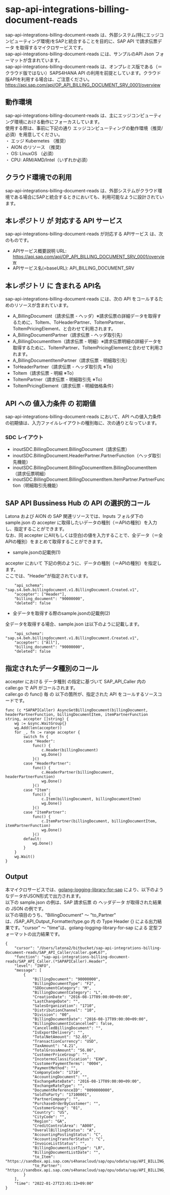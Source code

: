 # sap-api-integrations-billing-document-reads 
sap-api-integrations-billing-document-reads は、外部システム(特にエッジコンピューティング環境)をSAPと統合することを目的に、SAP API で請求伝票データ を取得するマイクロサービスです。    
sap-api-integrations-billing-document-reads には、サンプルのAPI Json フォーマットが含まれています。   
sap-api-integrations-billing-document-reads は、オンプレミス版である（＝クラウド版ではない）SAPS4HANA API の利用を前提としています。クラウド版APIを利用する場合は、ご注意ください。   
https://api.sap.com/api/OP_API_BILLING_DOCUMENT_SRV_0001/overview

## 動作環境  
sap-api-integrations-billing-document-reads は、主にエッジコンピューティング環境における動作にフォーカスしています。  
使用する際は、事前に下記の通り エッジコンピューティングの動作環境（推奨/必須）を用意してください。  
・ エッジ Kubernetes （推奨）    
・ AION のリソース （推奨)    
・ OS: LinuxOS （必須）    
・ CPU: ARM/AMD/Intel（いずれか必須）    

## クラウド環境での利用
sap-api-integrations-billing-document-reads は、外部システムがクラウド環境である場合にSAPと統合するときにおいても、利用可能なように設計されています。  

## 本レポジトリ が 対応する API サービス
sap-api-integrations-billing-document-reads が対応する APIサービス は、次のものです。

* APIサービス概要説明 URL: https://api.sap.com/api/OP_API_BILLING_DOCUMENT_SRV_0001/overview  
* APIサービス名(=baseURL): API_BILLING_DOCUMENT_SRV

## 本レポジトリ に 含まれる API名
sap-api-integrations-billing-document-reads には、次の API をコールするためのリソースが含まれています。  

* A_BillingDocument（請求伝票 - ヘッダ）※請求伝票の詳細データを取得するために、ToItem、ToHeaderPartner、ToItemPartner、ToItemPricingElement、と合わせて利用されます。
* A_BillingDocumentPartner（請求伝票 - ヘッダ取引先）
* A_BillingDocumentItem（請求伝票 - 明細）※請求伝票明細の詳細データを取得するために、ToItemPartner、ToItemPricingElementと合わせて利用されます。
* A_BillingDocumentItemPartner（請求伝票 - 明細取引先）
* ToHeaderPartner（請求伝票 - ヘッダ取引先 ※To）
* ToItem（請求伝票 - 明細 ※To）
* ToItemPartner（請求伝票 - 明細取引先 ※To）
* ToItemPricingElement（請求伝票 - 明細価格条件）

## API への 値入力条件 の 初期値
sap-api-integrations-billing-document-reads において、API への値入力条件の初期値は、入力ファイルレイアウトの種別毎に、次の通りとなっています。  

### SDC レイアウト

* inoutSDC.BillingDocument.BillingDocument（請求伝票）
* inoutSDC.BillingDocument.HeaderPartner.PartnerFunction（ヘッダ取引先機能）
* inoutSDC.BillingDocument.BillingDocumentItem.BillingDocumentItem（請求伝票明細）
* inoutSDC.BillingDocument.BillingDocumentItem.ItemPartner.PartnerFunction（明細取引先機能）

## SAP API Bussiness Hub の API の選択的コール

Latona および AION の SAP 関連リソースでは、Inputs フォルダ下の sample.json の accepter に取得したいデータの種別（＝APIの種別）を入力し、指定することができます。  
なお、同 accepter にAll(もしくは空白)の値を入力することで、全データ（＝全APIの種別）をまとめて取得することができます。  

* sample.jsonの記載例(1)  

accepter において 下記の例のように、データの種別（＝APIの種別）を指定します。  
ここでは、"Header"が指定されています。    
  
```
	"api_schema": "sap.s4.beh.billingdocument.v1.BillingDocument.Created.v1",
	"accepter": ["Header"],	
	"billing_document": "90000000",
	"deleted": false
```
  
* 全データを取得する際のsample.jsonの記載例(2)  

全データを取得する場合、sample.json は以下のように記載します。  

```
	"api_schema": "sap.s4.beh.billingdocument.v1.BillingDocument.Created.v1",
	"accepter": ["All"],	
	"billing_document": "90000000",
	"deleted": false
```

## 指定されたデータ種別のコール

accepter における データ種別 の指定に基づいて SAP_API_Caller 内の caller.go で API がコールされます。  
caller.go の func() 毎 の 以下の箇所が、指定された API をコールするソースコードです。  

```
func (c *SAPAPICaller) AsyncGetBillingDocument(billingDocument, headerPartnerFunction, billingDocumentItem, itemPartnerFunction string, accepter []string) {
	wg := &sync.WaitGroup{}
	wg.Add(len(accepter))
	for _, fn := range accepter {
		switch fn {
		case "Header":
			func() {
				c.Header(billingDocument)
				wg.Done()
			}()
		case "HeaderPartner":
			func() {
				c.HeaderPartner(billingDocument, headerPartnerFunction)
				wg.Done()
			}()
		case "Item":
			func() {
				c.Item(billingDocument, billingDocumentItem)
				wg.Done()
			}()
		case "ItemPartner":
			func() {
				c.ItemPartner(billingDocument, billingDocumentItem, itemPartnerFunction)
				wg.Done()
			}()
		default:
			wg.Done()
		}
	}
	wg.Wait()
}
```

## Output  
本マイクロサービスでは、[golang-logging-library-for-sap](https://github.com/latonaio/golang-logging-library-for-sap) により、以下のようなデータがJSON形式で出力されます。  
以下の sample.json の例は、SAP 請求伝票 の ヘッダデータ が取得された結果の JSON の例です。  
以下の項目のうち、"BillingDocument" ～ "to_Partner" は、/SAP_API_Output_Formatter/type.go 内 の Type Header {} による出力結果です。"cursor" ～ "time"は、golang-logging-library-for-sap による 定型フォーマットの出力結果です。  

```
{
	"cursor": "/Users/latona2/bitbucket/sap-api-integrations-billing-document-reads/SAP_API_Caller/caller.go#L67",
	"function": "sap-api-integrations-billing-document-reads/SAP_API_Caller.(*SAPAPICaller).Header",
	"level": "INFO",
	"message": [
		{
			"BillingDocument": "90000000",
			"BillingDocumentType": "F2",
			"SDDocumentCategory": "M",
			"BillingDocumentCategory": "L",
			"CreationDate": "2016-08-17T09:00:00+09:00",
			"LastChangeDate": "",
			"SalesOrganization": "1710",
			"DistributionChannel": "10",
			"Division": "00",
			"BillingDocumentDate": "2016-08-17T09:00:00+09:00",
			"BillingDocumentIsCancelled": false,
			"CancelledBillingDocument": "",
			"IsExportDelivery": "",
			"TotalNetAmount": "52.65",
			"TransactionCurrency": "USD",
			"TaxAmount": "4.21",
			"TotalGrossAmount": "56.86",
			"CustomerPriceGroup": "",
			"IncotermsClassification": "EXW",
			"CustomerPaymentTerms": "0004",
			"PaymentMethod": "",
			"CompanyCode": "1710",
			"AccountingDocument": "",
			"ExchangeRateDate": "2016-08-17T09:00:00+09:00",
			"ExchangeRateType": "",
			"DocumentReferenceID": "0090000000",
			"SoldToParty": "17100001",
			"PartnerCompany": "",
			"PurchaseOrderByCustomer": "",
			"CustomerGroup": "01",
			"Country": "US",
			"CityCode": "",
			"Region": "GA",
			"CreditControlArea": "A000",
			"OverallBillingStatus": "A",
			"AccountingPostingStatus": "C",
			"AccountingTransferStatus": "C",
			"InvoiceListStatus": "",
			"BillingDocumentListType": "LR",
			"BillingDocumentListDate": "",
			"to_Item": "https://sandbox.api.sap.com/s4hanacloud/sap/opu/odata/sap/API_BILLING_DOCUMENT_SRV/A_BillingDocument('90000000')/to_Item",
			"to_Partner": "https://sandbox.api.sap.com/s4hanacloud/sap/opu/odata/sap/API_BILLING_DOCUMENT_SRV/A_BillingDocument('90000000')/to_Partner"
		}
	],
	"time": "2022-01-27T23:01:13+09:00"
}

```
